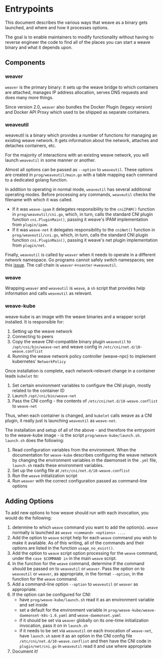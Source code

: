# Entrypoints

This document describes the various ways that weave as a binary gets launched, and where and how it processes options.

The goal is to enable maintainers to modify functionality without having to reverse engineer the code to find all of the places you can start a weave binary and what it depends upon.

## Components
### weaver

`weaver` is the primary binary: it sets up the weave bridge to which containers are attached, manages IP address allocation, serves DNS requests and does many more things.

Since version 2.0, `weaver` also bundles the Docker Plugin (legacy version) and Docker API Proxy which used to be shipped as separate containers.

### weaveutil
weaveutil is a binary which provides a number of functions for managing an existing weave network. It gets information about the network, attaches and detaches containers, etc.

For the majority of interactions with an existing weave network, you will launch `weaveutil` in some manner or another.

Almost all options can be passed as `--option` to `weaveutil`. These options are created in `prog/weaveutil/main.go` with a table mapping each command to a dedicated golang function.

In addition to operating in normal mode, `weaveutil` has several additional operating modes. Before processing any commands, `weaveutil` checks the filename with which it was called.

* If it was `weave-ipam` it delegates responsibility to the `cniIPAM()` function in `prog/weaveutil/cni.go`, which, in turn, calls the standard CNI plugin function `cni.PluginMain()`, passing it weave's IPAM implementation from `plugin/ipam`.
* If it was `weave-net` it delegates responsibility to the `cniNet()` function in `prog/weaveutil/cni.go`, which, in turn, calls the standard CNI plugin function `cni.PluginMain()`, passing it weave's net plugin implementation from `plugin/net`.

Finally, `weaveutil` is called by `weaver` when it needs to operate in a different network namespace.
Go programs cannot safely switch namespaces; see this [issue](http://github.com/vishvananda/netns/issues/17).
The call chain is `weaver`->`nsenter`->`weaveutil`.

### weave
Wrapping `weaver` and `weaveutil` is `weave`, a `sh` script that provides help information and calls `weaveutil` as relevant.

### weave-kube
weave-kube is an image with the weave binaries and a wrapper script installed. It is responsible for:

1. Setting up the weave network
2. Connecting to peers
3. Copy the weave CNI-compatible binary plugin `weaveutil` to `/opt/cni/bin/weave-net` and weave config in `/etc/cni/net.d/10-weave.conflist`
4. Running the weave network policy controller (weave-npc) to implement kubernetes' `NetworkPolicy`

Once installation is complete, each network-relevant change in a container leads `kubelet` to:

1. Set certain environment variables to configure the CNI plugin, mostly related to the container ID
2. Launch `/opt/cni/bin/weave-net`
3. Pass the CNI config - the contents of `/etc/cni/net.d/10-weave.conflist` to `weave-net`

Thus, when each container is changed, and `kubelet` calls weave as a CNI plugin, it really just is launching `weaveutil` as `weave-net`.

The installation and setup of all of the above - and therefore the entrypoint to the weave-kube image - is the script `prog/weave-kube/launch.sh`. `launch.sh` does the following:

1. Read configuration variables from the environment. When the documentation for `weave-kube` describes configuring the weave network by changing the environment variables in the daemonset in the `.yml` file, `launch.sh` reads these environment variables.
2. Set up the config file at `/etc/cni/net.d/10-weave.conflist`
3. Run the `weave` initialization script
4. Run `weaver` with the correct configuration passed as command-line options


## Adding Options
To add new options to how weave should run with each invocation, you would do the following:

1. determine to which `weave` command you want to add the option(s). `weave` normally is launched as `weave <command> <options> ...`.
2. Add the option to `weave` script help for each `weave` command you wish to make it available. As of this writing, all of the commands and their options are listed in the function `usage_no_exist()`.
3. Add the option to `weave` script option processing for the `weave` command, under the `case $COMMAND in` in the main `weave` script.
4. In the function for the `weave` command, determine if the command should be passed on to `weaveutil` or `weaver`. Pass the option on to `weaveutil` or `weaver`, as appropriate, in the format `--option`, in the function for the `weave` command.
5. Add a command-line option `--option` to `weaveutil` or `weaver` as appropriate.
6. If the option can be configured for CNI:
    * have `prog/weave-kube/launch.sh` read it as an environment variable and set inside
    * set a default for the environment variable in `prog/weave-kube/weave-daemonset-k8s-1.6.yaml` and `weave-daemonset.yaml`
    * if it should be set via `weaver` globally on its one-time initialization invocation, pass it on in `launch.sh`
    * if it needs to be set via `weaveutil` on each invocation of `weave-net`, have `launch.sh` save it as an option in the CNI config file `/etc/cni/net.d/10-weave.conflist` and then have the CNI code in `plugin/net/cni.go` in `weaveutil` read it and use where appropriate
7. Document it!

